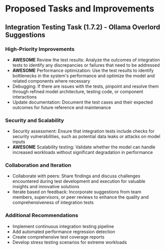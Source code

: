 # Proposed Tasks and Improvements

## Integration Testing Task (1.7.2) - Ollama Overlord Suggestions

### High-Priority Improvements
- **AWESOME** Review the test results: Analyze the outcomes of integration tests to identify any discrepancies or failures that need to be addressed
- **AWESOME** Performance optimization: Use the test results to identify bottlenecks in the system's performance and optimize the model and related components where necessary
- Debugging: If there are issues with the tests, pinpoint and resolve them through refined model architecture, testing code, or component interactions
- Update documentation: Document the test cases and their expected outcomes for future reference and maintenance

### Security and Scalability
- Security assessment: Ensure that integration tests include checks for security vulnerabilities, such as potential data leaks or attacks on model inputs
- **AWESOME** Scalability testing: Validate whether the model can handle increased workloads without significant degradation in performance

### Collaboration and Iteration
- Collaborate with peers: Share findings and discuss challenges encountered during test development and execution for valuable insights and innovative solutions
- Iterate based on feedback: Incorporate suggestions from team members, supervisors, or peer reviews to enhance the quality and comprehensiveness of integration tests

### Additional Recommendations
- Implement continuous integration testing pipeline
- Add automated performance regression detection
- Create comprehensive test coverage reports
- Develop stress testing scenarios for extreme workloads 